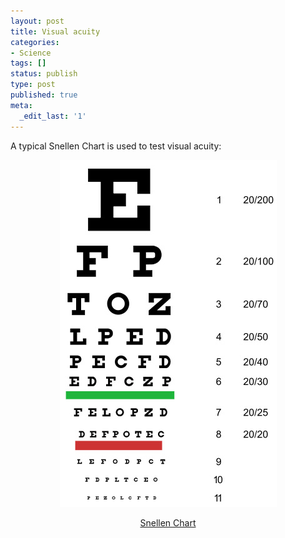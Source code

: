 ```yaml
---
layout: post
title: Visual acuity
categories:
- Science
tags: []
status: publish
type: post
published: true
meta:
  _edit_last: '1'
---
```

A typical Snellen Chart is used to test visual acuity:
<p style="text-align: center;"><img class="aligncenter size-full wp-image-1251" title="snellen_chart" src="/img/snellen_chart.jpg" alt="" width="347" height="555" /></p>
<p style="text-align: center;"><a class="vt-p" href="http://en.wikipedia.org/wiki/File:Snellen_chart.svg">Snellen Chart</a></p>
